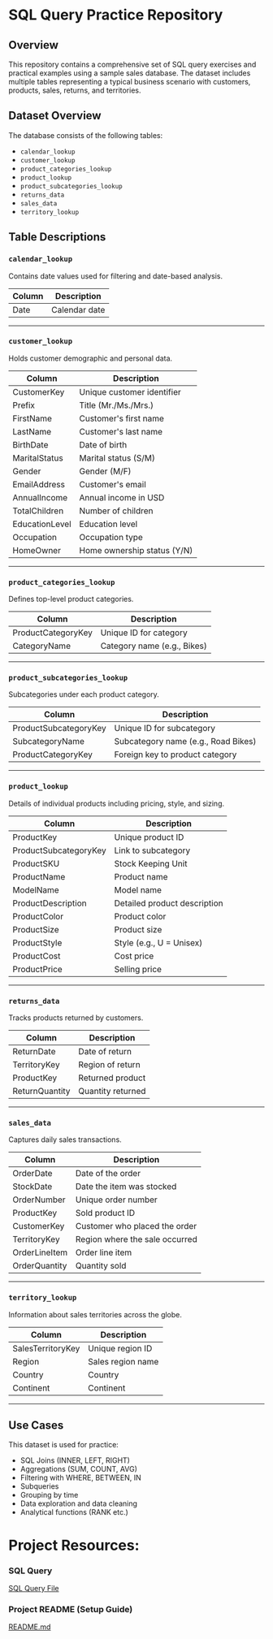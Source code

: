 # SQL Query Practice Repository


## Overview

This repository contains a comprehensive set of SQL query exercises and practical examples using a sample sales database. The dataset includes multiple tables representing a typical business scenario with customers, products, sales, returns, and territories.


## Dataset Overview

The database consists of the following tables:

- `calendar_lookup`
- `customer_lookup`
- `product_categories_lookup`
- `product_lookup`
- `product_subcategories_lookup`
- `returns_data`
- `sales_data`
- `territory_lookup`

## Table Descriptions

    
### `calendar_lookup`

Contains date values used for filtering and date-based analysis.

| Column | Description   |
|--------|----------------|
| Date   | Calendar date |

---

### `customer_lookup`

Holds customer demographic and personal data.

| Column         | Description                    |
|----------------|--------------------------------|
| CustomerKey    | Unique customer identifier     |
| Prefix         | Title (Mr./Ms./Mrs.)           |
| FirstName      | Customer's first name          |
| LastName       | Customer's last name           |
| BirthDate      | Date of birth                  |
| MaritalStatus  | Marital status (S/M)           |
| Gender         | Gender (M/F)                   |
| EmailAddress   | Customer's email               |
| AnnualIncome   | Annual income in USD           |
| TotalChildren  | Number of children             |
| EducationLevel | Education level                |
| Occupation     | Occupation type                |
| HomeOwner      | Home ownership status (Y/N)    |

---

### `product_categories_lookup`

Defines top-level product categories.

| Column             | Description                 |
|--------------------|-----------------------------|
| ProductCategoryKey | Unique ID for category      |
| CategoryName       | Category name (e.g., Bikes) |

---

### `product_subcategories_lookup`

Subcategories under each product category.

| Column              | Description                      |
|---------------------|----------------------------------|
| ProductSubcategoryKey | Unique ID for subcategory       |
| SubcategoryName     | Subcategory name (e.g., Road Bikes) |
| ProductCategoryKey  | Foreign key to product category  |

---

### `product_lookup`

Details of individual products including pricing, style, and sizing.

| Column             | Description                      |
|--------------------|----------------------------------|
| ProductKey         | Unique product ID                |
| ProductSubcategoryKey | Link to subcategory            |
| ProductSKU         | Stock Keeping Unit               |
| ProductName        | Product name                     |
| ModelName          | Model name                       |
| ProductDescription | Detailed product description     |
| ProductColor       | Product color                    |
| ProductSize        | Product size                     |
| ProductStyle       | Style (e.g., U = Unisex)         |
| ProductCost        | Cost price                       |
| ProductPrice       | Selling price                    |

---

### `returns_data`

Tracks products returned by customers.

| Column       | Description                |
|--------------|----------------------------|
| ReturnDate   | Date of return             |
| TerritoryKey | Region of return           |
| ProductKey   | Returned product           |
| ReturnQuantity | Quantity returned         |

---

### `sales_data`

Captures daily sales transactions.

| Column         | Description                       |
|----------------|-----------------------------------|
| OrderDate      | Date of the order                 |
| StockDate      | Date the item was stocked         |
| OrderNumber    | Unique order number               |
| ProductKey     | Sold product ID                   |
| CustomerKey    | Customer who placed the order     |
| TerritoryKey   | Region where the sale occurred    |
| OrderLineItem  | Order line item                   |
| OrderQuantity  | Quantity sold                     |

---

### `territory_lookup`

Information about sales territories across the globe.

| Column            | Description           |
|-------------------|-----------------------|
| SalesTerritoryKey | Unique region ID      |
| Region            | Sales region name     |
| Country           | Country               |
| Continent         | Continent             |

---

## Use Cases

This dataset is used for practice:

- SQL Joins (INNER, LEFT, RIGHT)
- Aggregations (SUM, COUNT, AVG)
- Filtering with WHERE, BETWEEN, IN
- Subqueries
- Grouping by time
- Data exploration and data cleaning
- Analytical functions (RANK etc.)


# **Project Resources:**  

### **SQL Query**  
[SQL Query File](https://github.com/taarikakanauji/sql-query/blob/main/SQL%20Query.docx)  

### **Project README (Setup Guide)**  
[README.md](https://github.com/taarikakanauji/sql-query/blob/main/README.md)  



